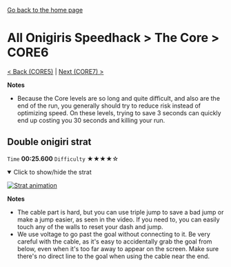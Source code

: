 [Go back to the home page](https://github.com/Doublevil/scbspeedrun)

# All Onigiris Speedhack > The Core > CORE6

[< Back (CORE5)](https://github.com/Doublevil/scbspeedrun/blob/main/levels/arb_sh/CORE/CORE5.md) | [Next (CORE7) >](https://github.com/Doublevil/scbspeedrun/blob/main/levels/arb_sh/CORE/CORE7.md)

**Notes**
- Because the Core levels are so long and quite difficult, and also are the end of the run, you generally should try to reduce risk instead of optimizing speed. On these levels, trying to save 3 seconds can quickly end up costing you 30 seconds and killing your run.

## Double onigiri strat

`Time` **00:25.600** `Difficulty` ★★★★☆
<details open>
  <summary>Click to show/hide the strat</summary>

  [![Strat animation](https://github.com/Doublevil/scbspeedrun/blob/main/media/levels/CORE/CORE6_DoubleOnigiri.webp)](https://github.com/Doublevil/scbspeedrun/blob/main/media/levels/CORE/CORE6_DoubleOnigiri.mp4?raw=true)

  **Notes**
  - The cable part is hard, but you can use triple jump to save a bad jump or make a jump easier, as seen in the video. If you need to, you can easily touch any of the walls to reset your dash and jump.
  - We use voltage to go past the goal without connecting to it. Be very careful with the cable, as it's easy to accidentally grab the goal from below, even when it's too far away to appear on the screen. Make sure there's no direct line to the goal when using the cable near the end.
</details>
